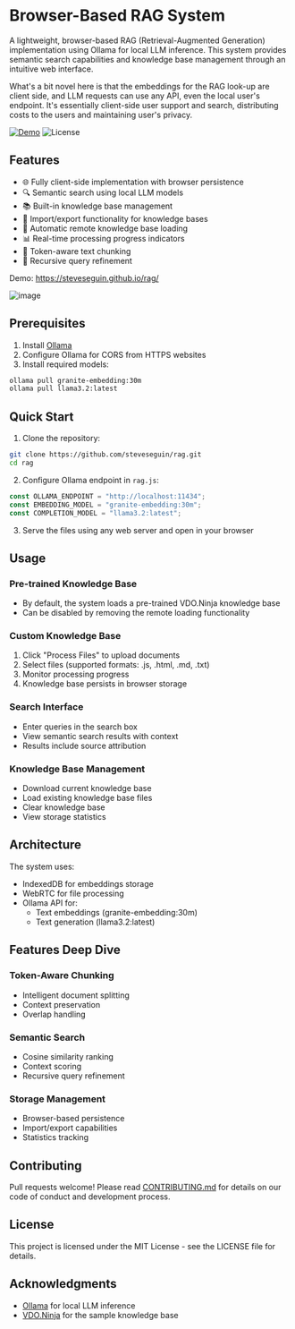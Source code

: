 # Browser-Based RAG System

A lightweight, browser-based RAG (Retrieval-Augmented Generation) implementation using Ollama for local LLM inference. This system provides semantic search capabilities and knowledge base management through an intuitive web interface.

What's a bit novel here is that the embeddings for the RAG look-up are client side, and LLM requests can use any API, even the local user's endpoint. It's essentially client-side user support and search, distributing costs to the users and maintaining user's privacy.

[![Demo](https://img.shields.io/badge/Demo-Live-success)](https://steveseguin.github.io/rag/)
![License](https://img.shields.io/badge/license-MIT-blue)

## Features

- 🌐 Fully client-side implementation with browser persistence
- 🔍 Semantic search using local LLM models
- 📚 Built-in knowledge base management
- 💾 Import/export functionality for knowledge bases
- 🔄 Automatic remote knowledge base loading
- 📊 Real-time processing progress indicators
- 🎯 Token-aware text chunking
- 🧠 Recursive query refinement

Demo: https://steveseguin.github.io/rag/

![image](https://github.com/user-attachments/assets/2bf2dc49-9508-463e-b1f9-106177112b98)

## Prerequisites

1. Install [Ollama](https://ollama.ai)
2. Configure Ollama for CORS from HTTPS websites
3. Install required models:
```bash
ollama pull granite-embedding:30m
ollama pull llama3.2:latest
```

## Quick Start

1. Clone the repository:
```bash
git clone https://github.com/steveseguin/rag.git
cd rag
```

2. Configure Ollama endpoint in `rag.js`:
```javascript
const OLLAMA_ENDPOINT = "http://localhost:11434";
const EMBEDDING_MODEL = "granite-embedding:30m";
const COMPLETION_MODEL = "llama3.2:latest";
```

3. Serve the files using any web server and open in your browser

## Usage

### Pre-trained Knowledge Base
- By default, the system loads a pre-trained VDO.Ninja knowledge base
- Can be disabled by removing the remote loading functionality

### Custom Knowledge Base
1. Click "Process Files" to upload documents
2. Select files (supported formats: .js, .html, .md, .txt)
3. Monitor processing progress
4. Knowledge base persists in browser storage

### Search Interface
- Enter queries in the search box
- View semantic search results with context
- Results include source attribution

### Knowledge Base Management
- Download current knowledge base
- Load existing knowledge base files
- Clear knowledge base
- View storage statistics

## Architecture

The system uses:
- IndexedDB for embeddings storage
- WebRTC for file processing
- Ollama API for:
  - Text embeddings (granite-embedding:30m)
  - Text generation (llama3.2:latest)

## Features Deep Dive

### Token-Aware Chunking
- Intelligent document splitting
- Context preservation
- Overlap handling

### Semantic Search
- Cosine similarity ranking
- Context scoring
- Recursive query refinement

### Storage Management
- Browser-based persistence
- Import/export capabilities
- Statistics tracking

## Contributing

Pull requests welcome! Please read [CONTRIBUTING.md](CONTRIBUTING.md) for details on our code of conduct and development process.

## License
This project is licensed under the MIT License - see the LICENSE file for details.

## Acknowledgments

- [Ollama](https://ollama.ai) for local LLM inference
- [VDO.Ninja](https://vdo.ninja) for the sample knowledge base
